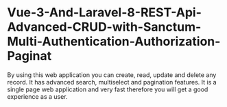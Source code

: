 # Vue-3-And-Laravel-8-REST-Api-Advanced-CRUD-with-Sanctum-Multi-Authentication-Authorization-Paginat
By using this web application you can create, read, update and delete any record. It has advanced search, multiselect and pagination features. It is a single page web application and very fast therefore you will get a good experience as a user. 
